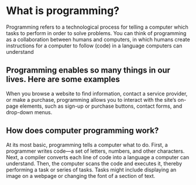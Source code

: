 # What is programming?

Programming refers to a technological process for telling a computer which tasks to perform in order to solve problems. You can think of programming as a collaboration between humans and computers, in which humans create instructions for a computer to follow (code) in a language computers can understand

## Programming enables so many things in our lives. Here are some examples

When you browse a website to find information, contact a service provider, or make a purchase, programming allows you to interact with the site’s on-page elements, such as sign-up or purchase buttons, contact forms, and drop-down menus.

## How does computer programming work?

At its most basic, programming tells a computer what to do. First, a programmer writes code—a set of letters, numbers, and other characters. Next, a compiler converts each line of code into a language a computer can understand. Then, the computer scans the code and executes it, thereby performing a task or series of tasks. Tasks might include displaying an image on a webpage or changing the font of a section of text.
